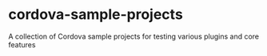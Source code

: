 # cordova-sample-projects
A collection of Cordova sample projects for testing various plugins and core features
